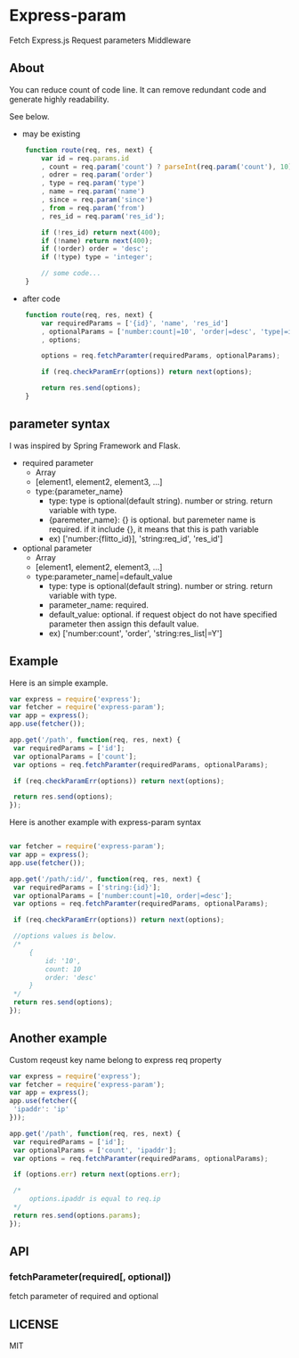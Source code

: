 # Express-param

  Fetch Express.js Request parameters Middleware

## About
You can reduce count of code line. It can remove redundant code and generate highly  readability.

See below.

- may be existing
```js
	function route(req, res, next) {
    	var id = req.params.id
        , count = req.param('count') ? parseInt(req.param('count'), 10) : 10
        , odrer = req.param('order')
        , type = req.param('type')
        , name = req.param('name')
        , since = req.param('since')
        , from = req.param('from')
        , res_id = req.param('res_id');

        if (!res_id) return next(400);
        if (!name) return next(400);
        if (!order) order = 'desc';
        if (!type) type = 'integer';

        // some code...
    }
```
- after code
```js
	function route(req, res, next) {
    	var requiredParams = ['{id}', 'name', 'res_id']
        , optionalParams = ['number:count|=10', 'order|=desc', 'type|=integer', 'since', 'from']
        , options;

        options = req.fetchParamter(requiredParams, optionalParams);

    	if (req.checkParamErr(options)) return next(options);

		return res.send(options);
    }
```

## parameter syntax
I was inspired by Spring Framework and Flask.
- required parameter
	- Array
    - [element1, element2, element3, ...]
    - type:{parameter_name}
    	- type: type is optional(default string). number or string. return variable with type.
        - {paremeter_name}: {} is optional. but paremeter name is required. if it include {}, it means that this is path variable
        - ex) ['number:{flitto_id}], 'string:req_id', 'res_id']
- optional parameter
	- Array
    - [element1, element2, element3, ...]
    - type:parameter_name|=default_value
    	- type: type is optional(default string). number or string. return variable with type.
        - parameter_name: required.
        - default_value: optional. if request object do not have specified parameter then assign this default value.
        - ex) ['number:count', 'order', 'string:res_list|=Y']


## Example
   Here is an simple example.
   ```js
   var express = require('express');
   var fetcher = require('express-param');
   var app = express();
   app.use(fetcher());

   app.get('/path', function(req, res, next) {
   	var requiredParams = ['id'];
    var optionalParams = ['count'];
   	var options = req.fetchParamter(requiredParams, optionalParams);

    if (req.checkParamErr(options)) return next(options);

    return res.send(options);
   });
   ```

   Here is another example with express-param syntax
   ```js

   var fetcher = require('express-param');
   var app = express();
   app.use(fetcher());

   app.get('/path/:id/', function(req, res, next) {
   	var requiredParams = ['string:{id}'];
    var optionalParams = ['number:count|=10, order|=desc'];
   	var options = req.fetchParamter(requiredParams, optionalParams);

    if (req.checkParamErr(options)) return next(options);

    //options values is below.
    /*
    	{
        	id: '10',
            count: 10
            order: 'desc'
        }
    */
    return res.send(options);
   });
   ```
## Another example
   Custom reqeust key name belong to express req property
   ```js
   var express = require('express');
   var fetcher = require('express-param');
   var app = express();
   app.use(fetcher({
    'ipaddr': 'ip'
   }));

   app.get('/path', function(req, res, next) {
   	var requiredParams = ['id'];
    var optionalParams = ['count', 'ipaddr'];
   	var options = req.fetchParamter(requiredParams, optionalParams);

    if (options.err) return next(options.err);

    /*
        options.ipaddr is equal to req.ip
    */
    return res.send(options.params);
   });
   ```

## API
### fetchParameter(required[, optional])
fetch parameter of required and optional

## LICENSE
MIT


